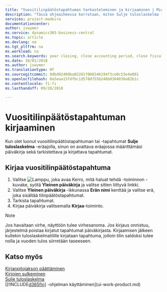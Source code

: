 ```yaml
---
title: "Vuositilinpäätöstapahtuman tarkasteleminen ja kirjaaminen | Microsoft Docs"
description: "Tässä ohjeaiheessa kerrotaan, miten Sulje tuloslaskelma -eräajossa määritetty päiväkirja avataan. Sen jälkeen käsitellään vuositilinpäätöstapahtuman tarkastelua ja kirjaamista."
services: project-madeira
documentationcenter: 
author: jswymer
ms.service: dynamics365-business-central
ms.topic: article
ms.devlang: na
ms.tgt_pltfrm: na
ms.workload: na
ms.search.keywords: year closing, close accounting period, close fiscal year, bank account detailed trial balance
ms.date: 10/01/2018
ms.author: jswymer
ms.translationtype: HT
ms.sourcegitcommit: 9dbd92409ba02281f008246194f3ce0c53e4e001
ms.openlocfilehash: 0a5eaa15fdfbc1d578d755b246b0304030a82b1c
ms.contentlocale: fi-fi
ms.lasthandoff: 09/28/2018

---
```

# <a name="post-the-year-end-closing-entry"></a>Vuositilinpäätöstapahtuman kirjaaminen
Kun olet luonut vuositilinpäätöstapahtuman tai -tapahtumat **Sulje tuloslaskelma** -eräajolla, sinun on avattava eräajossa määrittämäsi päiväkirja sekä tarkistettava ja kirjattava tapahtumat.

## <a name="to-post-the-year-end-closing-entry"></a>Kirjaa vuositilinpäätöstapahtuma
1. Valitse ![Lamppu, joka avaa Kerro, mitä haluat tehdä -toiminnon](media/ui-search/search_small.png "Kerro, mitä haluat tehdä") -kuvake, syötä **Yleinen päiväkirja** ja valitse sitten liittyvä linkki.
2. Valitse **Yleinen päiväkirja** -ikkunassa **Erän nimi** kenttää ja valitse erä, joka sisältää tilinpäätöstapahtumat.
3. Tarkista tapahtumat.
4. Kirjaa päiväkirja valitsemalla **Kirjaa**-toiminto.

> [!NOTE]  
>   Jos havaitaan virhe, näyttöön tulee virhesanoma. Jos kirjaus onnistuu, järjestelmä poistaa kirjatut tapahtumat päiväkirjasta. Kirjaamisen jälkeen kullekin tuloslaskelmatilille kirjataan tapahtuma, jolloin tilin saldoksi tulee nolla ja vuoden tulos siirretään taseeseen.

## <a name="see-also"></a>Katso myös
[Kirjanpitojakson päättäminen](year-close-account-periods.md)  
[Kirjojen sulkeminen](year-close-books.md)  
[Sulje tuloslaskelma](year-close-income-statement.md)  
[[!INCLUDE[d365fin](includes/d365fin_md.md)] -ohjelman käyttäminen](ui-work-product.md)

